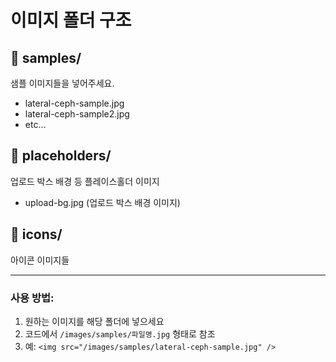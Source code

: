 # 이미지 폴더 구조

## 📁 samples/
샘플 이미지들을 넣어주세요.
- lateral-ceph-sample.jpg
- lateral-ceph-sample2.jpg
- etc...

## 📁 placeholders/
업로드 박스 배경 등 플레이스홀더 이미지
- upload-bg.jpg (업로드 박스 배경 이미지)

## 📁 icons/
아이콘 이미지들

---

### 사용 방법:
1. 원하는 이미지를 해당 폴더에 넣으세요
2. 코드에서 `/images/samples/파일명.jpg` 형태로 참조
3. 예: `<img src="/images/samples/lateral-ceph-sample.jpg" />`